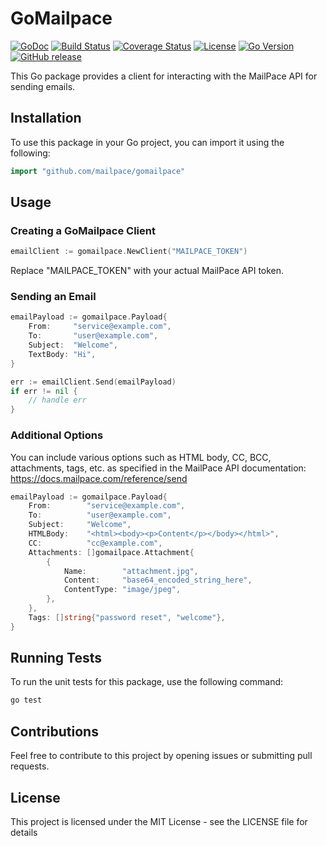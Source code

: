 # GoMailpace

[![GoDoc](https://pkg.go.dev/badge/github.com/mailpace/gomailpace)](https://pkg.go.dev/github.com/mailpace/gomailpace)
[![Build Status](https://circleci.com/gh/mailpace/gomailpace.svg?style=svg)](https://circleci.com/gh/mailpace/gomailpace)
[![Coverage Status](https://codecov.io/gh/mailpace/gomailpace/branch/main/graph/badge.svg)](https://codecov.io/gh/mailpace/gomailpace)
[![License](https://img.shields.io/badge/License-MIT-blue.svg)](https://opensource.org/licenses/MIT)
[![Go Version](https://img.shields.io/github/go-mod/go-version/mailpace/gomailpace)](https://golang.org/doc/go-get-installation)
[![GitHub release](https://img.shields.io/github/release/mailpace/gomailpace.svg)](https://github.com/mailpace/gomailpace/releases)

This Go package provides a client for interacting with the MailPace API for sending emails.

## Installation

To use this package in your Go project, you can import it using the following:

```go
import "github.com/mailpace/gomailpace"
```

## Usage

### Creating a GoMailpace Client

```go
emailClient := gomailpace.NewClient("MAILPACE_TOKEN")
```

Replace "MAILPACE_TOKEN" with your actual MailPace API token.

### Sending an Email

```go
emailPayload := gomailpace.Payload{
    From:     "service@example.com",
    To:       "user@example.com",
    Subject:  "Welcome",
    TextBody: "Hi",
}

err := emailClient.Send(emailPayload)
if err != nil {
    // handle err
}
```


### Additional Options

You can include various options such as HTML body, CC, BCC, attachments, tags, etc. as specified in the MailPace API documentation: https://docs.mailpace.com/reference/send 

```go
emailPayload := gomailpace.Payload{
    From:        "service@example.com",
    To:          "user@example.com",
    Subject:     "Welcome",
    HTMLBody:    "<html><body><p>Content</p></body></html>",
    CC:          "cc@example.com",
    Attachments: []gomailpace.Attachment{
        {
            Name:        "attachment.jpg",
            Content:     "base64_encoded_string_here",
            ContentType: "image/jpeg",
        },
    },
    Tags: []string{"password reset", "welcome"},
}

```

## Running Tests

To run the unit tests for this package, use the following command:

```bash
go test
```

## Contributions

Feel free to contribute to this project by opening issues or submitting pull requests.

## License

This project is licensed under the MIT License - see the LICENSE file for details